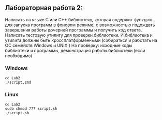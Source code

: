 ## Лабораторная работа 2:

Написать на языке C или C++ библиотеку, которая содержит функцию для запуска программ в фоновом режиме, с возможностью подождать завершения работы дочерней программы и получить код ответа. Написать тестовую утилиту для проверки библиотеки. И библиотека и утилита должны быть кроссплатформенными (собираться и работать на ОС семейств Windows и UNIX )
На проверку: исходные коды библиотеки и программы, демонстрация работы библиотеки (если необходимо)

### Windows
```
cd Lab2
./script.cmd
```

### Linux
```
cd Lab2
sudo chmod 777 script.sh
./script.sh
```